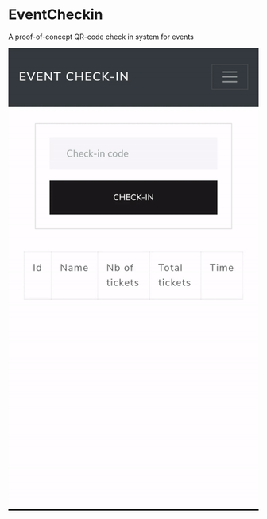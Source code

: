 # EventCheckin
A proof-of-concept QR-code check in system for events


![Example of check in on mobile device](./images/illustration_half_size.gif)